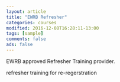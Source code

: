 ```yaml
---
layout: article
title: "EWRB Refresher"
categories: courses
modified: 2016-12-08T16:28:11-13:00
tags: [sample]
comments: false
ads: false
---
```

EWRB approved Refresher Training provider.

refresher training for re-regerstration
